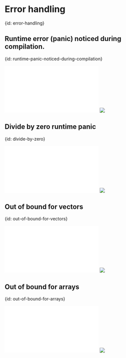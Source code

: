 # Error handling
{id: error-handling}


## Runtime error (panic) noticed during compilation.
{id: runtime-panic-noticed-during-compilation}

![](examples/errors/div_by_zero_hard_coded.rs)
![](examples/errors/div_by_zero_hard_coded.out)

## Divide by zero runtime panic
{id: divide-by-zero}

![](examples/errors/div_by_zero.rs)
![](examples/errors/div_by_zero.out)

## Out of bound for vectors
{id: out-of-bound-for-vectors}

![](examples/errors/out_of_bounds_vector.rs)
![](examples/errors/out_of_bounds_vector.out)

## Out of bound for arrays
{id: out-of-bound-for-arrays}

![](examples/errors/out_of_bounds_array.rs)
![](examples/errors/out_of_bounds_array.out)

